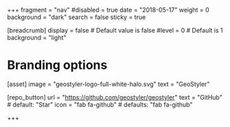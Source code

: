 +++
fragment = "nav"
#disabled = true
date = "2018-05-17"
weight = 0
background = "dark"
search = false
sticky = true

[breadcrumb]
  display = false # Default value is false
  #level = 0 # Default is 1
  background = "light"

# Branding options
[asset]
  image = "geostyler-logo-full-white-halo.svg"
  text = "GeoStyler"

[repo_button]
  url = "https://github.com/geostyler/geostyler"
  text = "GitHub" # default: "Star"
  icon = "fab fa-github" # defaults: "fab fa-github"

+++

